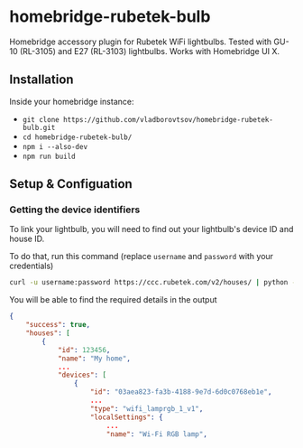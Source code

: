 # homebridge-rubetek-bulb

Homebridge accessory plugin for Rubetek WiFi lightbulbs. Tested with GU-10 (RL-3105) and E27 (RL-3103) lightbulbs. Works with Homebridge UI X.

## Installation

Inside your homebridge instance: 
- `git clone https://github.com/vladborovtsov/homebridge-rubetek-bulb.git`
- `cd homebridge-rubetek-bulb/`
- `npm i --also-dev`
- `npm run build`

## Setup & Configuation

### Getting the device identifiers

To link your lightbulb, you will need to find out your lightbulb's device ID and house ID.

To do that, run this command (replace `username` and `password` with your credentials)

```bash
curl -u username:password https://ccc.rubetek.com/v2/houses/ | python -m json.tool
```

You will be able to find the required details in the output

```json
{
    "success": true,
    "houses": [
        {
            "id": 123456,
            "name": "My home",
            ...
            "devices": [
                {
                    "id": "03aea823-fa3b-4188-9e7d-6d0c0768eb1e",
                    ...
                    "type": "wifi_lamprgb_1_v1",
                    "localSettings": {
                        ...
                        "name": "Wi-Fi RGB lamp",
```

### 
